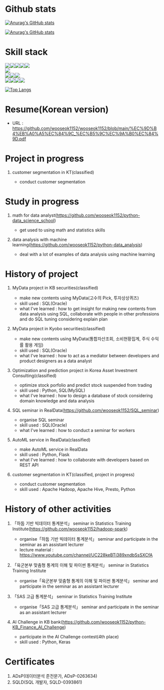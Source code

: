 # Github stats
[![Anurag's GitHub stats](https://github-readme-stats.vercel.app/api?username=wooseok1152)](https://github.com/wooseok1152/github-readme-stats)

[![Anurag's GitHub stats](https://github-readme-stats.vercel.app/api?username=RDpage)](https://github.com/RDpage/github-readme-stats)

# Skill stack
<img src="https://img.shields.io/badge/Python-3776AB?style=flat-square&logo=Python&logoColor=white"/><img src="https://img.shields.io/badge/NumPy-013243?style=flat-square&logo=NumPy&logoColor=white"/><img src="https://img.shields.io/badge/pandas-150458?style=flat-square&logo=pandas&logoColor=white"/><img src="https://img.shields.io/badge/scikit-learn-F7931E?style=flat-square&logo=scikit-learn&logoColor=white"/><img src="https://img.shields.io/badge/Keras-D00000?style=flat-square&logo=Keras&logoColor=white"/>    
<img src="https://img.shields.io/badge/Flask-000000?style=flat-square&logo=Flask&logoColor=white"/>    
<img src="https://img.shields.io/badge/Oracle-F80000?style=flat-square&logo=Oracle&logoColor=white"/><img src="https://img.shields.io/badge/MySQL-4479A1?style=flat-square&logo=MySQL&logoColor=white"/><img src="https://img.shields.io/badge/SQLite-4479A1?style=flat-square&logo=SQLite&logoColor=white"/>    
<img src="https://img.shields.io/badge/Apache Hadoop-66CCFF?style=flat-square"/><img src="https://img.shields.io/badge/Apache Hive-FDEE21?style=flat-square"/><img src="https://img.shields.io/badge/Apache Spark-E25A1C?style=flat-square&logo=Apache Spark&logoColor=white"/><img src="https://img.shields.io/badge/Presto-5890FF?style=flat-square&logo=Presto&logoColor=white"/>

[![Top Langs](https://github-readme-stats.vercel.app/api/top-langs/?username=wooseok1152)](https://github.com/wooseok1152/github-readme-stats)

# Resume(Korean version)

- URL : https://github.com/wooseok1152/wooseok1152/blob/main/%EC%9D%B4%EB%A0%A5%EC%84%9C_%EC%B5%9C%EC%9A%B0%EC%84%9D.pdf

# Project in progress

1. customer segmentation in KT(classified)

    - conduct customer segmentation

# Study in progress

1. math for data analyst(https://github.com/wooseok1152/python-data_science_school)

    - get used to using math and statistics skills

2. data analysis with machine learning(https://github.com/wooseok1152/python-data_analysis)

    - deal with a lot of examples of data analysis using machine learning

# History of project

1. MyData project in KB securities(classified)

    - make new contents using MyData(고수의 Pick, 투자상상퀴즈)
    - skill used : SQL(Oracle)
    - what I've learned : how to get insight for making new contents from data analysis using SQL, collaborate with people in other professions and do SQL tuning considering explain plan

2. MyData project in Kyobo securities(classified)

    - make new contents using MyData(통합자산조회, 소비현황집계, 주식 수익률 활용 게임)
    - skill used : SQL(Oracle)
    - what I've learned : how to act as a mediator between developers and product designers as a data analyst

3. Optimization and prediction project in Korea Asset Investment Consulting(classified)

    - optimize stock porfolio and predict stock suspended from trading
    - skill used : Python, SQL(MySQL)
    - what I've learned : how to design a database of stock considering domain knowledge and data analysis

4. SQL seminar in RealData(https://github.com/wooseok1152/SQL_seminar)

    - organise SQL seminar
    - skill used : SQL(Oracle)
    - what I've learned : how to conduct a seminar for workers

5. AutoML service in RealData(classified)

    - make AutoML service in RealData
    - skill used : Python, Flask
    - what I've learned : how to collaborate with developers based on REST API
    
6. customer segmentation in KT(classified, project in progress) 

    - conduct customer segmentation
    - skill used : Apache Hadoop, Apache Hive, Presto, Python    

# History of other activities

1. 「하둡 기반 빅데이터 통계분석」 seminar in Statistics Training Institute(https://github.com/wooseok1152/hadoop-spark)

    - organise「하둡 기반 빅데이터 통계분석」 seminar and participate in the seminar as an assistant lecturer
    - lecture material : https://www.youtube.com/channel/UC228keBTi389xndbSsSXCfA

2. 「육군본부 맞춤형 통계의 이해 및 파이썬 통계분석」 seminar in Statistics Training Institute

    - organise「육군본부 맞춤형 통계의 이해 및 파이썬 통계분석」 seminar and participate in the seminar as an assistant lecturer

3. 「SAS 고급 통계분석」 seminar in Statistics Training Institute

    - organise「SAS 고급 통계분석」 seminar and participate in the seminar as an assistant lecturer

4. AI Challenge in KB bank(https://github.com/wooseok1152/python-KB_Finance_AI_Challenge)

    - participate in the AI Challenge contest(4th place)
    - skill used : Python, Keras

# Certificates

1. ADsP(데이터분석 준전문가, ADsP-0263634)
2. SQLD(SQL 개발자, SQLD-0393861)
